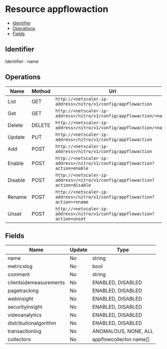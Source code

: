 # Resource appflowaction

- [Identifier](#identifier)
- [Operations](#operations)
- [Fields](#fields)

## Identifier

Identifier : name

## Operations

| Name | Method | Url |
|----|----|----|
| List | GET | `http://<netscaler-ip-address>/nitro/v1/config/appflowaction` |
| Get | GET | `http://<netscaler-ip-address>/nitro/v1/config/appflowaction/<name>` |
| Delete | DELETE | `http://<netscaler-ip-address>/nitro/v1/config/appflowaction/<name>` |
| Update | PUT | `http://<netscaler-ip-address>/nitro/v1/config/appflowaction` |
| Add | POST | `http://<netscaler-ip-address>/nitro/v1/config/appflowaction` |
| Enable | POST | `http://<netscaler-ip-address>/nitro/v1/config/appflowaction?action=enable` |
| Disable | POST | `http://<netscaler-ip-address>/nitro/v1/config/appflowaction?action=disable` |
| Rename | POST | `http://<netscaler-ip-address>/nitro/v1/config/appflowaction?action=rename` |
| Unset | POST | `http://<netscaler-ip-address>/nitro/v1/config/appflowaction?action=unset` |

## Fields

| Name | Update | Type |
|----|----|----|
| name | No | string |
| metricslog | No | bool |
| comment | No | string |
| clientsidemeasurements | No | ENABLED, DISABLED |
| pagetracking | No | ENABLED, DISABLED |
| webinsight | No | ENABLED, DISABLED |
| securityinsight | No | ENABLED, DISABLED |
| videoanalytics | No | ENABLED, DISABLED |
| distributionalgorithm | No | ENABLED, DISABLED |
| transactionlog | No | ANOMALOUS, NONE, ALL |
| collectors | No | appflowcollector.name[] |

